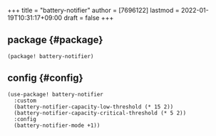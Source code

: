 +++
title = "battery-notifier"
author = [7696122]
lastmod = 2022-01-19T10:31:17+09:00
draft = false
+++

## package {#package}

```elisp
(package! battery-notifier)
```


## config {#config}

```elisp
(use-package! battery-notifier
  :custom
  (battery-notifier-capacity-low-threshold (* 15 2))
  (battery-notifier-capacity-critical-threshold (* 5 2))
  :config
  (battery-notifier-mode +1))
```
